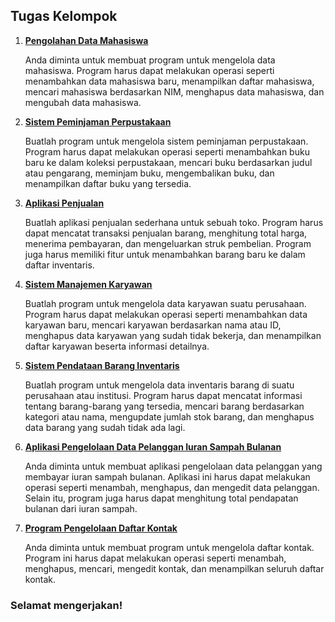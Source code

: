 ## Tugas Kelompok

1. [**Pengolahan Data Mahasiswa**](/Tugas/TugasKelompok/1.PengolahanDataMahasiswa.md)

      Anda diminta untuk membuat program untuk mengelola data mahasiswa. Program harus dapat melakukan operasi seperti menambahkan data mahasiswa baru, menampilkan daftar mahasiswa, mencari mahasiswa berdasarkan NIM, menghapus data mahasiswa, dan mengubah data mahasiswa.

2. [**Sistem Peminjaman Perpustakaan**](/Tugas/Tugas/Kelompok/2.SistemPeminjamanPerpustakaan.md)

     Buatlah program untuk mengelola sistem peminjaman perpustakaan. Program harus dapat melakukan operasi seperti menambahkan buku baru ke dalam koleksi perpustakaan, mencari buku berdasarkan judul atau pengarang, meminjam buku, mengembalikan buku, dan menampilkan daftar buku yang tersedia.

3. [**Aplikasi Penjualan**](/Tugas/TugasKelompok/3.AplikasiPenjualan.md)

     Buatlah aplikasi penjualan sederhana untuk sebuah toko. Program harus dapat mencatat transaksi penjualan barang, menghitung total harga, menerima pembayaran, dan mengeluarkan struk pembelian. Program juga harus memiliki fitur untuk menambahkan barang baru ke dalam daftar inventaris.

4. [**Sistem Manajemen Karyawan**](/Tugas/TugasKelompok/4.SistemManajemenKaryawan.md)

     Buatlah program untuk mengelola data karyawan suatu perusahaan. Program harus dapat melakukan operasi seperti menambahkan data karyawan baru, mencari karyawan berdasarkan nama atau ID, menghapus data karyawan yang sudah tidak bekerja, dan menampilkan daftar karyawan beserta informasi detailnya.


5. [**Sistem Pendataan Barang Inventaris**](/Tugas/TugasKelompok/5.SistemPendataanBarangInventaris.md)

     Buatlah program untuk mengelola data inventaris barang di suatu perusahaan atau institusi. Program harus dapat mencatat informasi tentang barang-barang yang tersedia, mencari barang berdasarkan kategori atau nama, mengupdate jumlah stok barang, dan menghapus data barang yang sudah tidak ada lagi.


6. [**Aplikasi Pengelolaan Data Pelanggan Iuran Sampah Bulanan**](/Tugas/TugasKelompok/6.SistemPencatatIuranSampah.md)

     Anda diminta untuk membuat aplikasi pengelolaan data pelanggan yang membayar iuran sampah bulanan. Aplikasi ini harus dapat melakukan operasi seperti menambah, menghapus, dan mengedit data pelanggan. Selain itu, program juga harus dapat menghitung total pendapatan bulanan dari iuran sampah.


7. [**Program Pengelolaan Daftar Kontak**](/Tugas/TugasKelompok/7.PengelolaanDaftarKontak.md)

     Anda diminta untuk membuat program untuk mengelola daftar kontak. Program ini harus dapat melakukan operasi seperti menambah, menghapus, mencari, mengedit kontak, dan menampilkan seluruh daftar kontak.



 ### Selamat mengerjakan!